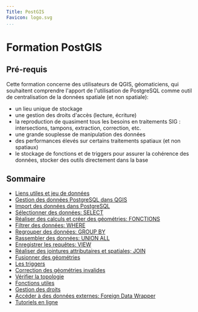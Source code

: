 ```yaml
---
Title: PostGIS
Favicon: logo.svg
...
```


# Formation PostGIS

## Pré-requis

Cette formation concerne des utilisateurs de QGIS, géomaticiens, qui souhaitent comprendre l'apport de l'utilisation de PostgreSQL comme outil de centralisation de la données spatiale (et non spatiale):

* un lieu unique de stockage
* une gestion des droits d'accès (lecture, écriture)
* la reproduction de quasiment tous les besoins en traitements SIG : intersections, tampons, extraction, correction, etc.
* une grande souplesse de manipulation des données
* des performances élevés sur certains traitements spatiaux (et non spatiaux)
* le stockage de fonctions et de triggers pour assurer la cohérence des données, stocker des outils directement dans la base


## Sommaire

* [Liens utiles et jeu de données](./links_and_data.md)
* [Gestion des données PostgreSQL dans QGIS](./postgresql_in_qgis.md)
* [Import des données dans PostgreSQL](./import_data.md)
* [Sélectionner des données: SELECT](./sql_select.md)
* [Réaliser des calculs et créer des géométries: FONCTIONS](./perform_calculation.md)
* [Filtrer des données: WHERE](./filter_data.md)
* [Regrouper des données: GROUP BY](./group_data.md)
* [Rassembler des données: UNION ALL](./union.md)
* [Enregistrer les requêtes: VIEW](./save_queries.md)
* [Réaliser des jointures attributaires et spatiales; JOIN](./join_data.md)
* [Fusionner des géométries](./merge_geometries.md)
* [Les triggers](./triggers.md)
* [Correction des géométries invalides](./validate_geometries.md)
* [Vérifier la topologie](./check_topology.md)
* [Fonctions utiles](./utils.md)
* [Gestion des droits](./grant.md)
* [Accéder à des données externes: Foreign Data Wrapper](./fdw.md)
* [Tutoriels en ligne](./tutoriel.md)
